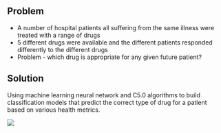 ## Problem

- A number of hospital patients all suffering from the same illness were treated with a range of drugs
- 5 different drugs were available and the different patients responded differently to the different drugs
- Problem - which drug is appropriate for any given future patient?

## Solution

Using machine learning neural network and C5.0 algorithms to build classification models that predict the correct type of drug for a patient based on various health metrics.



![](https://github.com/mlhubca/lab/blob/master/drug//drug-trails.png)

